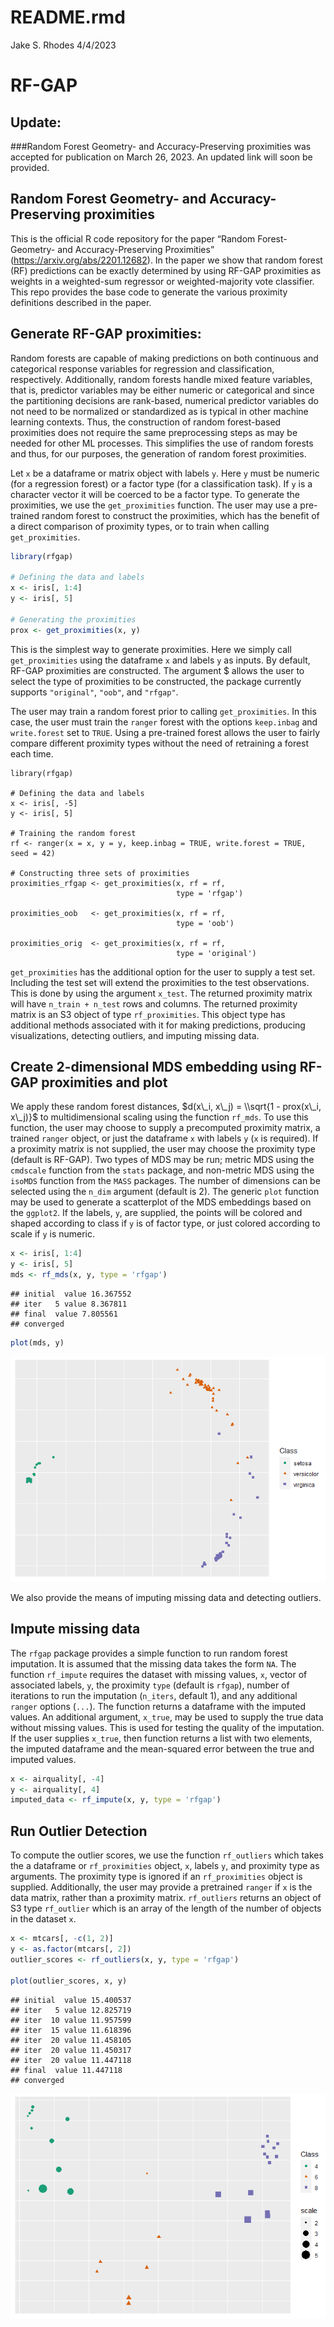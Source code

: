 README.rmd
================
Jake S. Rhodes
4/4/2023

# RF-GAP

## Update:

\#\#\#Random Forest Geometry- and Accuracy-Preserving proximities was
accepted for publication on March 26, 2023. An updated link will soon be
provided.

## Random Forest Geometry- and Accuracy-Preserving proximities

This is the official R code repository for the paper “Random Forest-
Geometry- and Accuracy-Preserving Proximities”
(<https://arxiv.org/abs/2201.12682>). In the paper we show that random
forest (RF) predictions can be exactly determined by using RF-GAP
proximities as weights in a weighted-sum regressor or weighted-majority
vote classifier. This repo provides the base code to generate the
various proximity definitions described in the paper.

## Generate RF-GAP proximities:

Random forests are capable of making predictions on both continuous and
categorical response variables for regression and classification,
respectively. Additionally, random forests handle mixed feature
variables, that is, predictor variables may be either numeric or
categorical and since the partitioning decisions are rank-based,
numerical predictor variables do not need to be normalized or
standardized as is typical in other machine learning contexts. Thus, the
construction of random forest-based proximities does not require the
same preprocessing steps as may be needed for other ML processes. This
simplifies the use of random forests and thus, for our purposes, the
generation of random forest proximities.

Let `x` be a dataframe or matrix object with labels `y`. Here `y` must
be numeric (for a regression forest) or a factor type (for a
classification task). If `y` is a character vector it will be coerced to
be a factor type. To generate the proximities, we use the
`get_proximities` function. The user may use a pre-trained random forest
to construct the proximities, which has the benefit of a direct
comparison of proximity types, or to train when calling
`get_proximities`.

``` r
library(rfgap)

# Defining the data and labels
x <- iris[, 1:4]
y <- iris[, 5]

# Generating the proximities
prox <- get_proximities(x, y)
```

This is the simplest way to generate proximities. Here we simply call
`get_proximities` using the dataframe `x` and labels `y` as inputs. By
default, RF-GAP proximities are constructed. The argument $ allows the
user to select the type of proximities to be constructed, the package
currently supports `"original"`, `"oob"`, and `"rfgap"`.

The user may train a random forest prior to calling `get_proximities`.
In this case, the user must train the `ranger` forest with the options
`keep.inbag` and `write.forest` set to `TRUE`. Using a pre-trained
forest allows the user to fairly compare different proximity types
without the need of retraining a forest each time.

    library(rfgap)

    # Defining the data and labels
    x <- iris[, -5]
    y <- iris[, 5]

    # Training the random forest
    rf <- ranger(x = x, y = y, keep.inbag = TRUE, write.forest = TRUE, seed = 42)

    # Constructing three sets of proximities
    proximities_rfgap <- get_proximities(x, rf = rf,
                                         type = 'rfgap')
                                         
    proximities_oob   <- get_proximities(x, rf = rf,
                                         type = 'oob')
                                         
    proximities_orig  <- get_proximities(x, rf = rf, 
                                         type = 'original')

`get_proximities` has the additional option for the user to supply a
test set. Including the test set will extend the proximities to the test
observations. This is done by using the argument `x_test`. The returned
proximity matrix will have `n_train + n_test` rows and columns. The
returned proximity matrix is an S3 object of type `rf_proximities`. This
object type has additional methods associated with it for making
predictions, producing visualizations, detecting outliers, and imputing
missing data.

## Create 2-dimensional MDS embedding using RF-GAP proximities and plot

We apply these random forest distances,
$d(x\_i, x\_j) = \\sqrt{1 - prox(x\_i, x\_j)}$ to multidimensional
scaling using the function `rf_mds`. To use this function, the user may
choose to supply a precomputed proximity matrix, a trained `ranger`
object, or just the dataframe `x` with labels `y` (`x` is required). If
a proximity matrix is not supplied, the user may choose the proximity
type (default is RF-GAP). Two types of MDS may be run; metric MDS using
the `cmdscale` function from the `stats` package, and non-metric MDS
using the `isoMDS` function from the `MASS` packages. The number of
dimensions can be selected using the `n_dim` argument (default is 2).
The generic `plot` function may be used to generate a scatterplot of the
MDS embeddings based on the `ggplot2`. If the labels, `y`, are supplied,
the points will be colored and shaped according to class if `y` is of
factor type, or just colored according to scale if `y` is numeric.

``` r
x <- iris[, 1:4]
y <- iris[, 5]
mds <- rf_mds(x, y, type = 'rfgap')
```

    ## initial  value 16.367552 
    ## iter   5 value 8.367811
    ## final  value 7.805561 
    ## converged

``` r
plot(mds, y)
```

![](README_files/figure-gfm/unnamed-chunk-1-1.png)<!-- -->

We also provide the means of imputing missing data and detecting
outliers.

## Impute missing data

The `rfgap` package provides a simple function to run random forest
imputation. It is assumed that the missing data takes the form `NA`. The
function `rf_impute` requires the dataset with missing values, `x`,
vector of associated labels, `y`, the proximity `type` (default is
`rfgap`), number of iterations to run the imputation (`n_iters`, default
1), and any additional `ranger` options (`...`). The function returns a
dataframe with the imputed values. An additional argument, `x_true`, may
be used to supply the true data without missing values. This is used for
testing the quality of the imputation. If the user supplies `x_true`,
then function returns a list with two elements, the imputed dataframe
and the mean-squared error between the true and imputed values.

``` r
x <- airquality[, -4]
y <- airquality[, 4]
imputed_data <- rf_impute(x, y, type = 'rfgap')
```

## Run Outlier Detection

To compute the outlier scores, we use the function `rf_outliers` which
takes the a dataframe or `rf_proximities` object, `x`, labels `y`, and
proximity type as arguments. The proximity type is ignored if an
`rf_proximities` object is supplied. Additionally, the user may provide
a pretrained `ranger` if `x` is the data matrix, rather than a proximity
matrix. `rf_outliers` returns an object of S3 type `rf_outlier` which is
an array of the length of the number of objects in the dataset `x`.

``` r
x <- mtcars[, -c(1, 2)]
y <- as.factor(mtcars[, 2])
outlier_scores <- rf_outliers(x, y, type = 'rfgap')

plot(outlier_scores, x, y)
```

    ## initial  value 15.400537 
    ## iter   5 value 12.825719
    ## iter  10 value 11.957599
    ## iter  15 value 11.618396
    ## iter  20 value 11.458105
    ## iter  20 value 11.450317
    ## iter  20 value 11.447118
    ## final  value 11.447118 
    ## converged

![](README_files/figure-gfm/unnamed-chunk-3-1.png)<!-- -->
